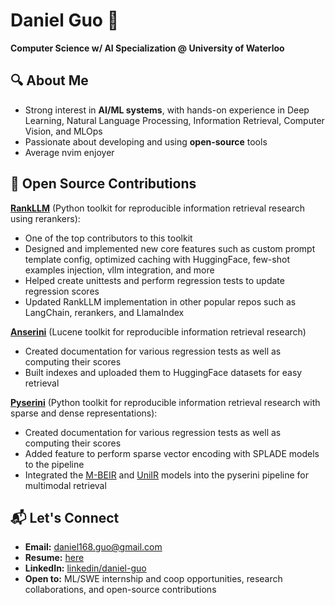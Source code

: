 # Daniel Guo 👋  
**Computer Science w/ AI Specialization @ University of Waterloo**  

## 🔍 About Me  
- Strong interest in **AI/ML systems**, with hands-on experience in Deep Learning, Natural Language Processing, Information Retrieval, Computer Vision, and MLOps
- Passionate about developing and using **open-source** tools
- Average nvim enjoyer

## 🌟 Open Source Contributions
**[RankLLM](https://github.com/castorini/rank_llm)** (Python toolkit for reproducible information retrieval research using rerankers):
- One of the top contributors to this toolkit
- Designed and implemented new core features such as custom prompt template config, optimized caching with HuggingFace, few-shot examples injection, vllm integration, and more
- Helped create unittests and perform regression tests to update regression scores
- Updated RankLLM implementation in other popular repos such as LangChain, rerankers, and LlamaIndex

**[Anserini](https://github.com/castorini/anserini)** (Lucene toolkit for reproducible information retrieval research)
- Created documentation for various regression tests as well as computing their scores
- Built indexes and uploaded them to HuggingFace datasets for easy retrieval

**[Pyserini](https://github.com/castorini/pyserini/)** (Python toolkit for reproducible information retrieval research with sparse and dense representations):
- Created documentation for various regression tests as well as computing their scores
- Added feature to perform sparse vector encoding with SPLADE models to the pipeline
- Integrated the [M-BEIR](https://huggingface.co/datasets/TIGER-Lab/M-BEIR) and [UniIR](https://github.com/TIGER-AI-Lab/UniIR) models into the pyserini pipeline for multimodal retrieval

## 📬 Let's Connect  
- **Email:** daniel168.guo@gmail.com
- **Resume:** [here](https://github.com/clides/clides/blob/main/DanielGuo_Resume.pdf)
- **LinkedIn:** [linkedin/daniel-guo](https://www.linkedin.com/in/daniel-guo-656251272/)  
- **Open to:** ML/SWE internship and coop opportunities, research collaborations, and open-source contributions 
